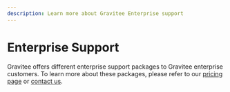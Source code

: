```yaml
---
description: Learn more about Gravitee Enterprise support
---
```


# Enterprise Support

Gravitee offers different enterprise support packages to Gravitee enterprise customers. To learn more about these packages, please refer to our [pricing page](https://www.gravitee.io/pricing) or [contact us](https://www.gravitee.io/contact-us).&#x20;
